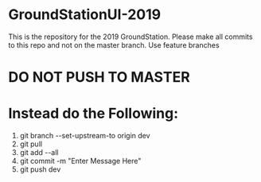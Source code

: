 # GroundStationUI-2019
This is the repository for the 2019 GroundStation.  Please make all commits to this repo and not on the master branch.  Use feature branches


# DO NOT PUSH TO MASTER 
# Instead do the Following:
1. git branch --set-upstream-to origin dev
2. git pull 
3. git add --all
4. git commit -m "Enter Message Here"
5. git push dev
